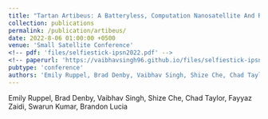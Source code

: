 ```yaml
---
title: "Tartan Artibeus: A Batteryless, Computation Nanosatellite And Research Platform"
collection: publications
permalink: /publication/artibeus/
date: 2022-8-06 01:00:00 +0500
venue: 'Small Satellite Conference'
<!-- pdf: 'files/selfiestick-ipsn2022.pdf' -->
<!-- paperurl: 'https://vaibhavsingh96.github.io/files/selfiestick-ipsn2022.pdf' -->
pubtype: 'conference'
authors: 'Emily Ruppel, Brad Denby, Vaibhav Singh, Shize Che, Chad Taylor, Fayyaz Zaidi, Swarun Kumar, Brandon Lucia'
---
```

Emily Ruppel, Brad Denby, Vaibhav Singh, Shize Che, Chad Taylor, Fayyaz Zaidi, Swarun Kumar, Brandon Lucia
